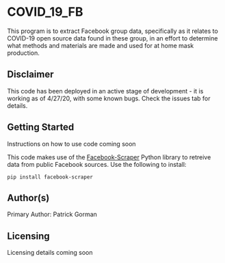 # COVID_19_FB

This program is to extract Facebook group data, specifically as it relates to COVID-19 open source data found in these group, in an effort to determine what methods and materials are made and used for at home mask production. 

## Disclaimer

This code has been deployed in an active stage of development - it is working as of 4/27/20, with some known bugs. Check the issues tab for details.  

## Getting Started

Instructions on how to use code coming soon

This code makes use of the [Facebook-Scraper](https://pypi.org/project/facebook-scraper/) Python library to retreive data from public Facebook sources. Use the following to install: 

```
pip install facebook-scraper 
```

## Author(s)

Primary Author: Patrick Gorman

## Licensing

Licensing details coming soon
